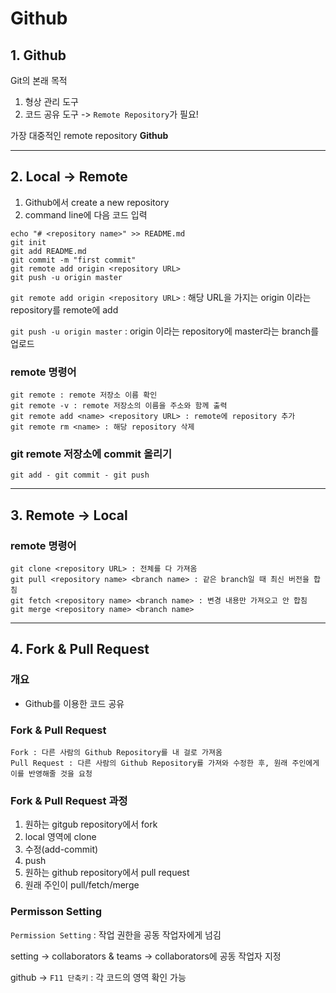 # Github

## 1. Github

Git의 본래 목적

1. 형상 관리 도구
2. 코드 공유 도구 -> `Remote Repository`가 필요!

가장 대중적인 remote repository **Github**

---

## 2. Local -> Remote

1. Github에서 create a new repository
2. command line에 다음 코드 입력

```
echo "# <repository name>" >> README.md
git init
git add README.md
git commit -m "first commit"
git remote add origin <repository URL>
git push -u origin master
```

`git remote add origin <repository URL>` : 해당 URL을 가지는 origin 이라는 repository를 remote에 add

`git push -u origin master` : origin 이라는 repository에 master라는 branch를 업로드

### remote 명령어

```
git remote : remote 저장소 이름 확인
git remote -v : remote 저장소의 이름을 주소와 함께 출력
git remote add <name> <repository URL> : remote에 repository 추가
git remote rm <name> : 해당 repository 삭제
```

### git remote 저장소에 commit 올리기

```
git add - git commit - git push
```

---

## 3. Remote -> Local

### remote 명령어

```
git clone <repository URL> : 전체를 다 가져옴
git pull <repository name> <branch name> : 같은 branch일 때 최신 버전을 합침
git fetch <repository name> <branch name> : 변경 내용만 가져오고 안 합침
git merge <repository name> <branch name>
```

---

## 4. Fork & Pull Request

### 개요

- Github를 이용한 코드 공유

### Fork & Pull Request

```
Fork : 다른 사람의 Github Repository를 내 걸로 가져옴
Pull Request : 다른 사람의 Github Repository를 가져와 수정한 후, 원래 주인에게 이를 반영해줄 것을 요청
```

### Fork & Pull Request 과정

1. 원하는 gitgub repository에서 fork
2. local 영역에 clone
3. 수정(add-commit)
4. push
5. 원하는 github repository에서 pull request
6. 원래 주인이 pull/fetch/merge

### Permisson Setting

`Permission Setting` : 작업 권한을 공동 작업자에게 넘김

setting -> collaborators & teams -> collaborators에 공동 작업자 지정

github -> `F11 단축키` : 각 코드의 영역 확인 가능
